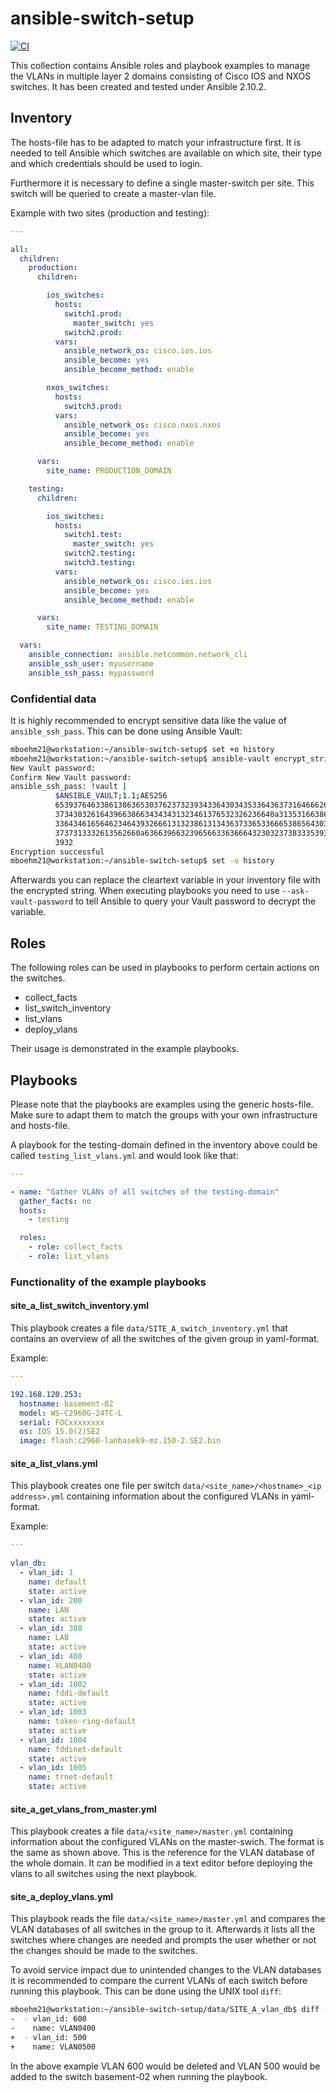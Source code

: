# ansible-switch-setup

[![CI](https://github.com/mboehm21/ansible-switch-setup/actions/workflows/ci.yml/badge.svg)](https://github.com/mboehm21/ansible-switch-setup/actions/workflows/ci.yml)

This collection contains Ansible roles and playbook examples to manage the VLANs in multiple layer 2 domains consisting of Cisco IOS and NXOS switches. It has been created and tested under Ansible 2.10.2.

## Inventory

The hosts-file has to be adapted to match your infrastructure first. It is needed to tell Ansible which switches are available on which site, their type and which credentials should be used to login.

Furthermore it is necessary to define a single master-switch per site. This switch will be queried to create a master-vlan file.

Example with two sites (production and testing):

```yaml
---

all:
  children:
    production:
      children:

        ios_switches:
          hosts:
            switch1.prod:
              master_switch: yes
            switch2.prod:
          vars:
            ansible_network_os: cisco.ios.ios
            ansible_become: yes
            ansible_become_method: enable

        nxos_switches:
          hosts:
            switch3.prod:
          vars:
            ansible_network_os: cisco.nxos.nxos
            ansible_become: yes
            ansible_become_method: enable

      vars:
        site_name: PRODUCTION_DOMAIN

    testing:
      children:

        ios_switches:
          hosts:
            switch1.test:
              master_switch: yes
            switch2.testing:
            switch3.testing:
          vars:
            ansible_network_os: cisco.ios.ios
            ansible_become: yes
            ansible_become_method: enable

      vars:
        site_name: TESTING_DOMAIN

  vars:
    ansible_connection: ansible.netcommon.network_cli
    ansible_ssh_user: myusername
    ansible_ssh_pass: mypassword
 ```

### Confidential data

It is highly recommended to encrypt sensitive data like the value of `ansible_ssh_pass`. This can be done using Ansible Vault:

```bash
mboehm21@workstation:~/ansible-switch-setup$ set +o history
mboehm21@workstation:~/ansible-switch-setup$ ansible-vault encrypt_string --name 'ansible_ssh_pass' 'mysecret'
New Vault password: 
Confirm New Vault password: 
ansible_ssh_pass: !vault |
          $ANSIBLE_VAULT;1.1;AES256
          65393764633861386365303762373239343364303435336436373164666262386433306132326565
          3734303261643966386634343431323461376532326236640a313531663864363161633837363930
          33643461656462346439326661313238613134363733653366653865643038326465313639633739
          3737313332613562660a636639663239656633636664323032373833353930386365393334663063
          3932
Encryption successful
mboehm21@workstation:~/ansible-switch-setup$ set -o history
```

Afterwards you can replace the cleartext variable in your inventory file with the encrypted string. When executing playbooks you need to use `--ask-vault-password` to tell Ansible to query your Vault password to decrypt the variable.

## Roles

The following roles can be used in playbooks to perform certain actions on the switches.

- collect_facts
- list_switch_inventory
- list_vlans
- deploy_vlans

Their usage is demonstrated in the example playbooks.

## Playbooks

Please note that the playbooks are examples using the generic hosts-file. Make sure to adapt them to match the groups with your own infrastructure and hosts-file.

A playbook for the testing-domain defined in the inventory above could be called `testing_list_vlans.yml` and would look like that:

```yaml
---

- name: "Gather VLANs of all switches of the testing-domain"
  gather_facts: no
  hosts:
    - testing

  roles:
    - role: collect_facts
    - role: list_vlans
```
### Functionality of the example playbooks

#### site_a_list_switch_inventory.yml

This playbook creates a file `data/SITE_A_switch_inventory.yml` that contains an overview of all the switches of the given group in yaml-format.

Example:

```yaml
---

192.168.120.253:
  hostname: basement-02 
  model: WS-C2960G-24TC-L
  serial: FOCxxxxxxxx
  os: IOS 15.0(2)SE2
  image: flash:c2960-lanbasek9-mz.150-2.SE2.bin
```

#### site_a_list_vlans.yml

This playbook creates one file per switch `data/<site_name>/<hostname>_<ip address>.yml` containing information about the configured VLANs in yaml-format.

Example:

```yaml
---
 
vlan_db:
  - vlan_id: 1
    name: default
    state: active
  - vlan_id: 200
    name: LAN
    state: active
  - vlan_id: 300
    name: LAB
    state: active
  - vlan_id: 400
    name: VLAN0400
    state: active
  - vlan_id: 1002
    name: fddi-default
    state: active
  - vlan_id: 1003
    name: token-ring-default
    state: active
  - vlan_id: 1004
    name: fddinet-default
    state: active
  - vlan_id: 1005
    name: trnet-default
    state: active
```

#### site_a_get_vlans_from_master.yml

This playbook creates a file `data/<site_name>/master.yml` containing information about the configured VLANs on the master-swich. The format is the same as shown above. This is the reference for the VLAN database of the whole domain. It can be modified in a text editor before deploying the vlans to all switches using the next playbook.

#### site_a_deploy_vlans.yml

This playbook reads the file `data/<site_name>/master.yml` and compares the VLAN databases of all switches in the group to it. Afterwards it lists all the switches where changes are needed and prompts the user whether or not the changes should be made to the switches.

To avoid service impact due to unintended changes to the VLAN databases it is recommended to compare the current VLANs of each switch before running this playbook. This can be done using the UNIX tool `diff`:

```bash
mboehm21@workstation:~/ansible-switch-setup/data/SITE_A_vlan_db$ diff -u basement-02_192.168.120.253.yml master.yml | grep -e "^[+-] "
-  - vlan_id: 600
-    name: VLAN0400
+  - vlan_id: 500
+    name: VLAN0500
```

In the above example VLAN 600 would be deleted and VLAN 500 would be added to the switch basement-02 when running the playbook.
